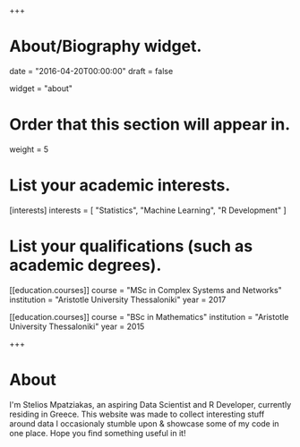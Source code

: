 +++
# About/Biography widget.

date = "2016-04-20T00:00:00"
draft = false

widget = "about"

# Order that this section will appear in.
weight = 5

# List your academic interests.
[interests]
  interests = [
    "Statistics",
    "Machine Learning",
    "R Development"
  ]

# List your qualifications (such as academic degrees).
[[education.courses]]
  course = "MSc in Complex Systems and Networks"
  institution = "Aristotle University Thessaloniki"
  year = 2017

[[education.courses]]
  course = "BSc in Mathematics"
  institution = "Aristotle University Thessaloniki"
  year = 2015
 
+++

# About

I'm Stelios Mpatziakas, an aspiring Data Scientist and R Developer, currently residing in Greece. This  website was made to collect interesting stuff around data I occasionaly stumble upon & showcase some of my code in one place. Hope you find something useful in it! 
